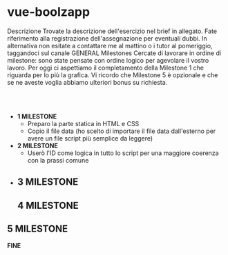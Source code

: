 # vue-boolzapp

Descrizione
Trovate la descrizione dell'esercizio nel brief in allegato. Fate riferimento alla registrazione dell'assegnazione per eventuali dubbi. In alternativa non esitate a contattare me al mattino o i tutor al pomeriggio, taggandoci sul canale GENERAL
Milestones
Cercate di lavorare in ordine di milestone: sono state pensate con ordine logico per agevolare il vostro lavoro. Per oggi ci aspettiamo il completamento della Milestone 1 che riguarda per lo più la grafica.
Vi ricordo che Milestone 5 è opzionale e che se ne aveste voglia abbiamo ulteriori bonus su richiesta.

<br>
<br>

- **1 MILESTONE**
  - Preparo la parte statica in HTML e CSS
  - Copio il file data (ho scelto di importare il file data dall'esterno per avere un file script più semplice da leggere)
- **2 MILESTONE**
  - Userò l'ID come logica in tutto lo script per una maggiore coerenza con la prassi comune
- **3 MILESTONE**
  - 
  **4 MILESTONE**
  - 
 **5 MILESTONE**
  - 
**FINE**  